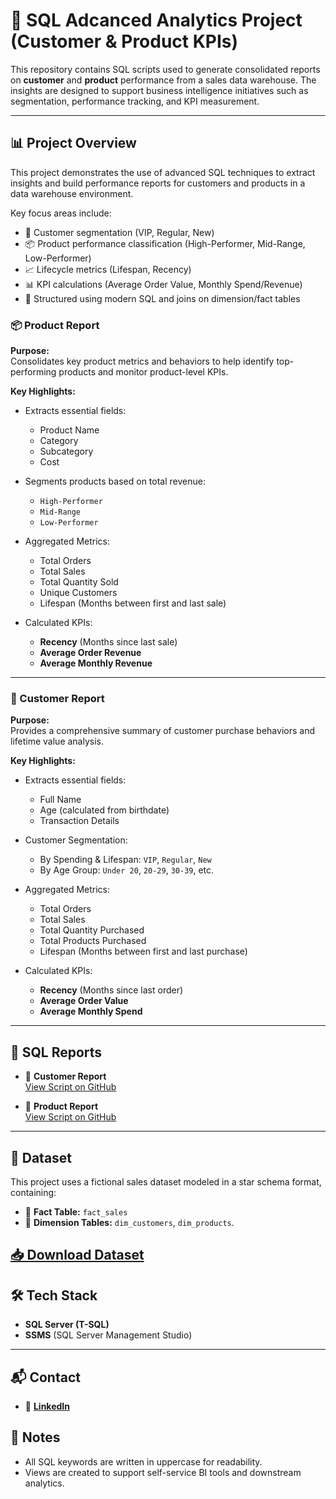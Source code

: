 # 🧾 SQL Adcanced Analytics Project (Customer & Product KPIs)

This repository contains SQL scripts used to generate consolidated reports on **customer** and **product** performance from a sales data warehouse. The insights are designed to support business intelligence initiatives such as segmentation, performance tracking, and KPI measurement.

---

## 📊 Project Overview

This project demonstrates the use of advanced SQL techniques to extract insights and build performance reports for customers and products in a data warehouse environment.

Key focus areas include:

- 🚀 Customer segmentation (VIP, Regular, New)
- 📦 Product performance classification (High-Performer, Mid-Range, Low-Performer)
- 📈 Lifecycle metrics (Lifespan, Recency)
- 📊 KPI calculations (Average Order Value, Monthly Spend/Revenue)
- 🧱 Structured using modern SQL and joins on dimension/fact tables

### 📦 Product Report

**Purpose:**  
Consolidates key product metrics and behaviors to help identify top-performing products and monitor product-level KPIs.

**Key Highlights:**

- Extracts essential fields:
  - Product Name  
  - Category  
  - Subcategory  
  - Cost
    
- Segments products based on total revenue:
  - `High-Performer`
  - `Mid-Range`
  - `Low-Performer`
    
- Aggregated Metrics:
  - Total Orders  
  - Total Sales  
  - Total Quantity Sold  
  - Unique Customers  
  - Lifespan (Months between first and last sale)
    
- Calculated KPIs:
  - **Recency** (Months since last sale)  
  - **Average Order Revenue**  
  - **Average Monthly Revenue**

---

### 👤 Customer Report

**Purpose:**  
Provides a comprehensive summary of customer purchase behaviors and lifetime value analysis.

**Key Highlights:**

- Extracts essential fields:
  - Full Name  
  - Age (calculated from birthdate)  
  - Transaction Details  
- Customer Segmentation:
  - By Spending & Lifespan: `VIP`, `Regular`, `New`
  - By Age Group: `Under 20`, `20-29`, `30-39`, etc.
- Aggregated Metrics:
  - Total Orders  
  - Total Sales  
  - Total Quantity Purchased  
  - Total Products Purchased  
  - Lifespan (Months between first and last purchase)
    
- Calculated KPIs:
  - **Recency** (Months since last order)  
  - **Average Order Value**  
  - **Average Monthly Spend**

---

## 📂 SQL Reports

- 📄 **Customer Report**  
  [View Script on GitHub](https://github.com/Injamam001/SQL_Advanced_Analytics_Project/blob/main/sql_script_ssms/customer_report.sql)

- 📄 **Product Report**  
  [View Script on GitHub](https://github.com/Injamam001/SQL_Advanced_Analytics_Project/blob/main/sql_script_ssms/product_report.sql)

---

## 📁 Dataset

This project uses a fictional sales dataset modeled in a star schema format, containing:

- 🧾 **Fact Table:** `fact_sales`
- 🧍 **Dimension Tables:** `dim_customers`, `dim_products`.

[📥 Download Dataset](https://github.com/Injamam001/SQL_Advanced_Analytics_Project/tree/main/dataset)
---


## 🛠 Tech Stack

- **SQL Server (T-SQL)**
- **SSMS** (SQL Server Management Studio)

---

## 📬 Contact

- 💼 [**LinkedIn**](https://www.linkedin.com/in/i-haque/)

## 📌 Notes

- All SQL keywords are written in uppercase for readability.
- Views are created to support self-service BI tools and downstream analytics.

